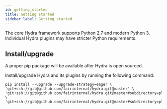 ```yaml
---
id: getting_started
title: Getting started
sidebar_label: Getting started
---
```

The core Hydra framework supports Python 2.7 and modern Python 3.
Individual Hydra plugins may have stricter Python requirements.

## Install/upgrade
A proper pip package will be available after Hydra is open sourced.
        
Install/upgrade Hydra and its plugins by running the following command:
```
pip install --upgrade --upgrade-strategy=eager \
'git+ssh://git@github.com/fairinternal/hydra.git@master' \
'git+ssh://git@github.com/fairinternal/hydra.git@master#subdirectory=plugins/fairtask' \
'git+ssh://git@github.com/fairinternal/hydra.git@master#subdirectory=plugins/submitit' 
```